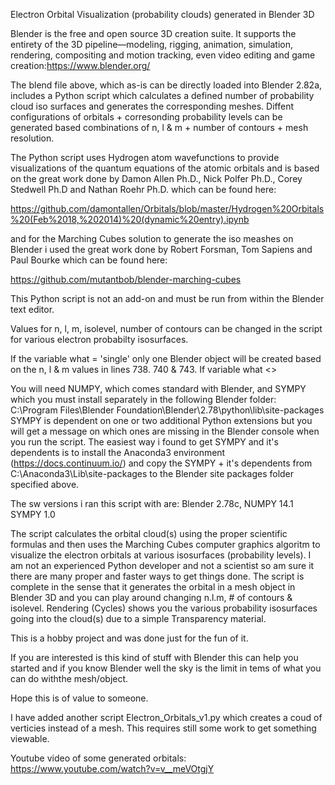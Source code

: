 Electron Orbital Visualization (probability clouds) generated in Blender 3D

Blender is the free and open source 3D creation suite. It supports the entirety of the 3D pipeline—modeling, rigging, animation, simulation, rendering, compositing and motion tracking, even video editing and game creation:https://www.blender.org/

The blend file above, which as-is can be directly loaded into Blender 2.82a, includes a Python script which calculates a defined number of probability cloud iso surfaces and generates the corresponding meshes. Diffent configurations of orbitals + corresonding probability levels can be generated based combinations of n, l & m + number of contours + mesh resolution.

The Python script uses Hydrogen atom wavefunctions to provide visualizations of the quantum equations of the atomic orbitals and is based on the great work done by Damon Allen Ph.D., Nick Polfer Ph.D., Corey Stedwell Ph.D and Nathan Roehr Ph.D. which can be found here: 

https://github.com/damontallen/Orbitals/blob/master/Hydrogen%20Orbitals%20(Feb%2018,%202014)%20(dynamic%20entry).ipynb 

and for the Marching Cubes solution to generate the iso meashes on Blender i used the great work done by Robert Forsman, Tom Sapiens and Paul Bourke which can be found here:

https://github.com/mutantbob/blender-marching-cubes

This Python script is not an add-on and must be run from within the Blender text editor.

Values for n, l, m, isolevel, number of contours can be changed in the script for various electron probabilty isosurfaces.

If the variable what = 'single' only one Blender object will be created based on the n, l & m values in lines 738. 740 & 743.
If variable what <>

You will need NUMPY, which comes standard with Blender, and SYMPY which you must install separately in the following Blender folder:
C:\Program Files\Blender Foundation\Blender\2.78\python\lib\site-packages
SYMPY is dependent on one or two additional Python extensions but you will get a message on which ones are missing in the Blender console when you run the script. The easiest way i found to get SYMPY and it's dependents is to install the Anaconda3 environment (https://docs.continuum.io/) and copy the SYMPY + it's dependents from C:\Anaconda3\Lib\site-packages to the Blender site packages folder specified above.

The sw versions i ran this script with are: Blender 2.78c, NUMPY 14.1 SYMPY 1.0

The script calculates the orbital cloud(s) using the proper scientific formulas and then uses the Marching Cubes computer graphics algoritm to visualize the electron orbitals at various isosurfaces (probability levels).
I am not an experienced Python developer and not a scientist so am sure it there are many proper and faster ways to get things done. The script is complete in the sense that it generates the orbital in a mesh object in Blender 3D and you can play around changing n.l.m, # of contours & isolevel. Rendering (Cycles) shows you the various probability isosurfaces going into the cloud(s) due to a simple Transparency material.

This is a hobby project and was done just for the fun of it.

If you are interested is this kind of stuff with Blender this can help you started and if you know Blender well the sky is the limit in tems of what you can do withthe mesh/object.

Hope this is of value to someone.

I have added another script Electron_Orbitals_v1.py which creates a coud of verticies instead of a mesh. This requires still some work to get something viewable.

Youtube video of some generated orbitals: 
https://www.youtube.com/watch?v=v__meVOtgjY
